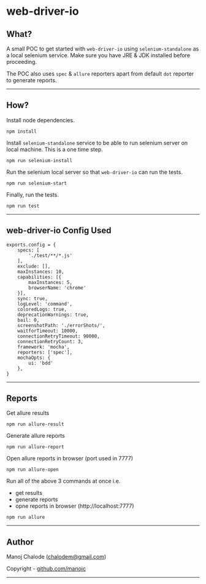 # web-driver-io

## What?

A small POC to get started with `web-driver-io` using `selenium-standalone` as a local selenium service. Make sure you have JRE & JDK installed before proceeding.

The POC also uses `spec` & `allure` reporters apart from default `dot` reporter to generate reports.

---

## How?

Install node dependencies.

```shell
npm install
```

Install `selenium-standalone` service to be able to run selenium server on local machine. This is a one time step.

```shell
npm run selenium-install
```

Run the selenium local server so that `web-driver-io` can run the tests.

```shell
npm run selenium-start
```

Finally, run the tests.

```shell
npm run test
```

---

## web-driver-io Config Used

```shell
exports.config = {
    specs: [
        './test/**/*.js'
    ],
    exclude: [],
    maxInstances: 10,
    capabilities: [{
        maxInstances: 5,
        browserName: 'chrome'
    }],
    sync: true,
    logLevel: 'command',
    coloredLogs: true,
    deprecationWarnings: true,
    bail: 0,
    screenshotPath: './errorShots/',
    waitforTimeout: 10000,
    connectionRetryTimeout: 90000,
    connectionRetryCount: 3,
    framework: 'mocha',
    reporters: ['spec'],
    mochaOpts: {
        ui: 'bdd'
    },
}
```

---

## Reports

Get allure results

```shell
npm run allure-result
```

Generate allure reports

```shell
npm run allure-report
```

Open allure reports in browser (port used in 7777)

```shell
npm run allure-open
```

Run all of the above 3 commands at once i.e. 
- get results
- generate reports
- opne reports in browser (http://localhost:7777)

```shell
npm run allure
```

---

## Author

Manoj Chalode (chalodem@gmail.com)

Copyright - [github.com/manojc](https://github.com/manojc)

---